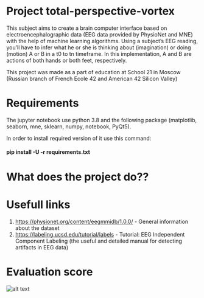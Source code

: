 # Project total-perspective-vortex
This subject aims to create a brain computer interface based on electroencephalographic data (EEG data provided by PhysioNet and MNE) with the help of machine learning algorithms. Using a subject’s EEG reading, you’ll have to infer what he or she is thinking about (imagination) or doing (motion) A or B in a t0 to tn timeframe. In this implementation, A and B are actions of both hands or both feet, respectively.

This project was made as a part of education at School 21 in Moscow (Russian branch of French Ecole 42 and American 42 Silicon Valley)

# Requirements
The jupyter notebook use python 3.8 and the following package (matplotlib, seaborn, mne, sklearn, numpy, notebook, PyQt5).

In order to install required version of it use this command:
#### pip install -U -r requirements.txt

# What does the project do??

# Usefull links
1) https://physionet.org/content/eegmmidb/1.0.0/ - General information about the dataset
2) https://labeling.ucsd.edu/tutorial/labels - Tutorial: EEG Independent Component Labeling (the useful and detailed manual for detecting artifacts in EEG data)

# Evaluation score
![alt text](https://github.com/loloroshlo/total-perspective-vortex/blob/main/Score_of_project.png)
